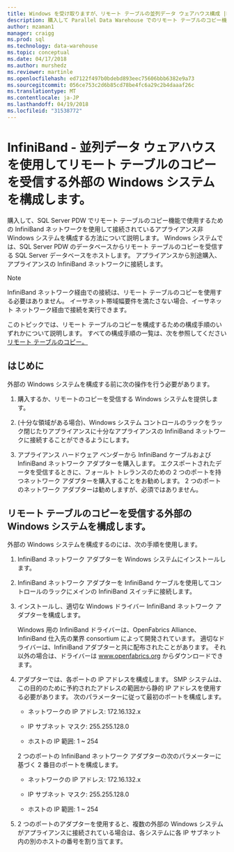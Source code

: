 ```yaml
---
title: Windows を受け取りますが、リモート テーブルの並列データ ウェアハウス構成 |Microsoft ドキュメント
description: 購入して Parallel Data Warehouse でのリモート テーブルのコピー機能で使用するための InfiniBand ネットワークを使用して接続されているアプライアンス非 Windows システムを構成する方法について説明します。 Windows システムでは、SQL Server PDW のデータベースからリモート テーブルのコピーを受信する SQL Server データベースをホストします。 アプライアンスから別途購入、アプライアンスの InfiniBand ネットワークに接続します。
author: mzaman1
manager: craigg
ms.prod: sql
ms.technology: data-warehouse
ms.topic: conceptual
ms.date: 04/17/2018
ms.author: murshedz
ms.reviewer: martinle
ms.openlocfilehash: ed7122f497b0bdebd893eec75606bbb6382e9a73
ms.sourcegitcommit: 056ce753c2d6b85cd78be4fc6a29c2b4daaaf26c
ms.translationtype: MT
ms.contentlocale: ja-JP
ms.lasthandoff: 04/19/2018
ms.locfileid: "31538772"
---
```

# <a name="configure-an-external-windows-system-to-receive-remote-table-copies-using-infiniband---parallel-data-warehouse"></a>InfiniBand - 並列データ ウェアハウスを使用してリモート テーブルのコピーを受信する外部の Windows システムを構成します。
購入して、SQL Server PDW でリモート テーブルのコピー機能で使用するための InfiniBand ネットワークを使用して接続されているアプライアンス非 Windows システムを構成する方法について説明します。 Windows システムでは、SQL Server PDW のデータベースからリモート テーブルのコピーを受信する SQL Server データベースをホストします。 アプライアンスから別途購入、アプライアンスの InfiniBand ネットワークに接続します。  
  
> [!NOTE]  
> InfiniBand ネットワーク経由での接続は、リモート テーブルのコピーを使用する必要はありません。 イーサネット帯域幅要件を満たさない場合、イーサネット ネットワーク経由で接続を実行できます。  
  
このトピックでは、リモート テーブルのコピーを構成するための構成手順のいずれかについて説明します。 すべての構成手順の一覧は、次を参照してください[リモート テーブルのコピー。](remote-table-copy.md)  
  
## <a name="before-you-begin"></a>はじめに  
外部の Windows システムを構成する前に次の操作を行う必要があります。  
  
1.  購入するか、リモートのコピーを受信する Windows システムを提供します。  
  
2.  (十分な領域がある場合)、Windows システム コントロールのラックをラック閉じたりアプライアンスに十分なアプライアンスの InfiniBand ネットワークに接続することができるようにします。  
  
3.  アプライアンス ハードウェア ベンダーから InfiniBand ケーブルおよび InfiniBand ネットワーク アダプターを購入します。 エクスポートされたデータを受信するときに、フォールト トレランスのための 2 つのポートを持つネットワーク アダプターを購入することをお勧めします。 2 つのポートのネットワーク アダプターは勧めしますが、必須ではありません。  
  
## <a name="HowToWindows"></a>リモート テーブルのコピーを受信する外部の Windows システムを構成します。  
外部の Windows システムを構成するのには、次の手順を使用します。  
  
1.  InfiniBand ネットワーク アダプターを Windows システムにインストールします。  
  
2.  InfiniBand ネットワーク アダプターを InfiniBand ケーブルを使用してコントロールのラックにメインの InfiniBand スイッチに接続します。  
  
3.  インストールし、適切な Windows ドライバー InfiniBand ネットワーク アダプターを構成します。  
  
    Windows 用の InfiniBand ドライバーは、OpenFabrics Alliance、InfiniBand 仕入先の業界 consortium によって開発されています。  適切なドライバーは、InfiniBand アダプターと共に配布されたことがあります。 それ以外の場合は、ドライバーは www.openfabrics.org からダウンロードできます。  
  
4.  アダプターでは、各ポートの IP アドレスを構成します。 SMP システムは、この目的のために予約されたアドレスの範囲から静的 IP アドレスを使用する必要があります。 次のパラメーターに従って最初のポートを構成します。  
  
    -   ネットワークの IP アドレス: 172.16.132.x  
  
    -   IP サブネット マスク: 255.255.128.0  
  
    -   ホストの IP 範囲: 1 ~ 254  
  
    2 つのポートの InfiniBand ネットワーク アダプターの次のパラメーターに基づく 2 番目のポートを構成します。  
  
    -   ネットワークの IP アドレス: 172.16.132.x  
  
    -   IP サブネット マスク: 255.255.128.0  
  
    -   ホストの IP 範囲: 1 ~ 254  
  
5.  2 つのポートのアダプターを使用すると、複数の外部の Windows システムがアプライアンスに接続されている場合は、各システムに各 IP サブネット内の別のホストの番号を割り当てます。  
  
<!-- MISSING LINKS 
## See Also  
[Common Metadata Query Examples &#40;SQL Server PDW&#41;](../sqlpdw/common-metadata-query-examples-sql-server-pdw.md)  
-->
  
